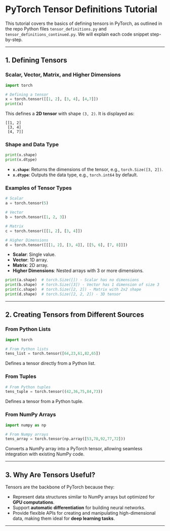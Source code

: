 # PyTorch Tensor Definitions Tutorial

This tutorial covers the basics of defining tensors in PyTorch, as outlined in the repo Python files `tensor_definitions.py` and `tensor_definitions_continued.py`. We will explain each code snippet step-by-step.

---

## 1. Defining Tensors

### Scalar, Vector, Matrix, and Higher Dimensions
```python
import torch

# Defining a tensor
x = torch.tensor([[1, 2], [3, 4], [4,7]])
print(x)
```
This defines a **2D tensor** with shape `(3, 2)`. It is displayed as:
```
[[1, 2]
 [3, 4]
 [4, 7]]
```

### Shape and Data Type
```python
print(x.shape)
print(x.dtype)
```
- **`x.shape`**: Returns the dimensions of the tensor, e.g., `torch.Size([3, 2])`.
- **`x.dtype`**: Outputs the data type, e.g., `torch.int64` by default.

### Examples of Tensor Types
```python
# Scalar
a = torch.tensor(5)

# Vector
b = torch.tensor([1, 2, 3])

# Matrix
c = torch.tensor([[1, 2], [3, 4]])

# Higher Dimensions
d = torch.tensor([[[1, 2], [3, 4]], [[5, 6], [7, 8]]])
```
- **Scalar**: Single value.
- **Vector**: 1D array.
- **Matrix**: 2D array.
- **Higher Dimensions**: Nested arrays with 3 or more dimensions.

```python
print(a.shape)  # torch.Size([]) - Scalar has no dimensions
print(b.shape)  # torch.Size([3]) - Vector has 1 dimension of size 3
print(c.shape)  # torch.Size([2, 2]) - Matrix with 2x2 shape
print(d.shape)  # torch.Size([2, 2, 2]) - 3D tensor
```

---

## 2. Creating Tensors from Different Sources

### From Python Lists
```python
import torch

# From Python lists
tens_list = torch.tensor([64,23,61,82,65])
```
Defines a tensor directly from a Python list.

### From Tuples
```python
# From Python tuples
tens_tuple = torch.tensor((42,36,75,84,73))
```
Defines a tensor from a Python tuple.

### From NumPy Arrays
```python
import numpy as np

# From Numpy arrays
tens_array = torch.tensor(np.array([53,78,92,77,72]))
```
Converts a NumPy array into a PyTorch tensor, allowing seamless integration with existing NumPy code.

---

## 3. Why Are Tensors Useful?
Tensors are the backbone of PyTorch because they:
- Represent data structures similar to NumPy arrays but optimized for **GPU computations**.
- Support **automatic differentiation** for building neural networks.
- Provide flexible APIs for creating and manipulating high-dimensional data, making them ideal for **deep learning tasks**.



---


